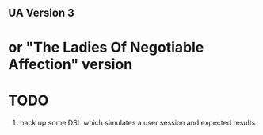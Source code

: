 UA Version 3
------------
or "The Ladies Of Negotiable Affection" version
===============================================

TODO
====
1. hack up some DSL which simulates a user session and expected results
